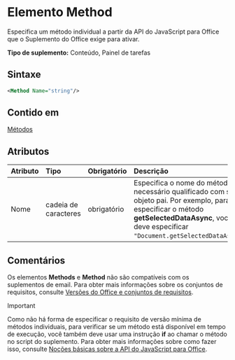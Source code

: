 # <a name="method-element"></a>Elemento Method

Especifica um método individual a partir da API do JavaScript para Office que o Suplemento do Office exige para ativar.

**Tipo de suplemento:** Conteúdo, Painel de tarefas

## <a name="syntax"></a>Sintaxe

```XML
<Method Name="string"/>
```

## <a name="contained-in"></a>Contido em

[Métodos](methods.md)

## <a name="attributes"></a>Atributos

|**Atributo**|**Tipo**|**Obrigatório**|**Descrição**|
|:-----|:-----|:-----|:-----|
|Nome|cadeia de caracteres|obrigatório|Especifica o nome do método necessário qualificado com seu objeto pai. Por exemplo, para especificar o método **getSelectedDataAsync**, você deve especificar `"Document.getSelectedDataAsync"`.|

## <a name="remarks"></a>Comentários

Os elementos **Methods** e **Method** não são compatíveis com os suplementos de email. Para obter mais informações sobre os conjuntos de requisitos, consulte [Versões do Office e conjuntos de requisitos](https://docs.microsoft.com/office/dev/add-ins/develop/office-versions-and-requirement-sets).

> [!IMPORTANT] 
> Como não há forma de especificar o requisito de versão mínima de métodos individuais, para verificar se um método está disponível em tempo de execução, você também deve usar uma instrução **if** ao chamar o método no script do suplemento. Para obter mais informações sobre como fazer isso, consulte [Noções básicas sobre a API do JavaScript para Office](https://docs.microsoft.com/office/dev/add-ins/develop/understanding-the-javascript-api-for-office).

